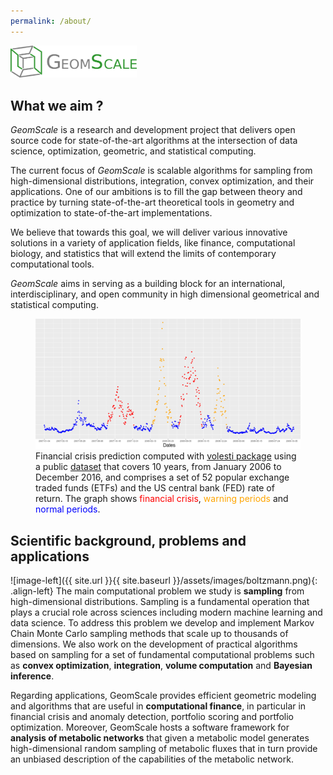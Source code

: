 ```yaml
---
permalink: /about/
---
```


<img width="40%" src="/assets/images/logo.png">

## What we aim ?

*GeomScale* is a research and development project that delivers open source code
for state-of-the-art algorithms at the intersection of data science, optimization,
geometric, and statistical computing.


The current focus of *GeomScale* is scalable
algorithms for sampling from high-dimensional distributions, integration,
convex optimization, and their applications. One of our ambitions is to
fill the gap between theory and practice by turning state-of-the-art
theoretical tools in geometry and optimization to state-of-the-art implementations.

We believe that towards this goal, we will deliver various innovative solutions
in a variety of application fields, like finance, computational biology, and
statistics that will extend the limits of contemporary computational tools.

*GeomScale* aims in serving as a building block for an international,
interdisciplinary, and open community in high dimensional geometrical
and statistical computing.

<figure>
  <img src="/assets/images/crisis.png" alt="my alt text"/>
  <figcaption>
  Financial crisis prediction computed with
  <a href="https://github.com/GeomScale/volume_approximation">volesti package</a> using
  a public <a href="https://stanford.edu/class/ee103/portfolio.html">dataset</a>
  that covers 10 years, from January 2006 to December 2016, and comprises a set of
  52 popular exchange traded funds (ETFs) and the US central bank (FED) rate of
  return.
  The graph shows <span style="color:red">financial crisis</span>,
  <span style="color:orange">warning periods</span> and
  <span style="color:blue">normal periods</span>.
  </figcaption>
</figure>

## Scientific background, problems and applications

![image-left]({{ site.url }}{{ site.baseurl }}/assets/images/boltzmann.png){: .align-left}
The main computational problem we study is **sampling** from high-dimensional distributions.
Sampling  is a fundamental operation that plays a crucial role across sciences
including modern machine learning and data science. To address this problem we develop 
and implement Markov Chain Monte Carlo sampling methods that scale up to thousands of dimensions.  We also work on the development of practical algorithms based on sampling for a
set of fundamental computational problems such as **convex optimization**,
**integration**, **volume computation** and **Bayesian inference**.

Regarding applications, GeomScale provides efficient geometric modeling and algorithms
that are useful in **computational finance**, in particular in financial crisis and anomaly detection, portfolio
scoring and portfolio optimization. Moreover, GeomScale hosts a software framework for
**analysis of metabolic networks** that given a metabolic model generates high-dimensional
random sampling of metabolic fluxes that in turn provide an unbiased description of the
capabilities of the metabolic network.

